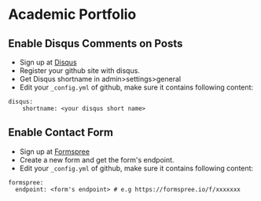 # Academic Portfolio

## Enable Disqus Comments on Posts

- Sign up at [Disqus](disqus.com)
- Register your github site with disqus.
- Get Disqus shortname in admin>settings>general
- Edit your `_config.yml` of github, make sure it contains following content:
```
disqus:
    shortname: <your disqus short name>
```

## Enable Contact Form
- Sign up at [Formspree](https://formspree.io/)
- Create a new form and get the form's endpoint.
- Edit your `_config.yml` of github, make sure it contains following content:
```
formspree:
  endpoint: <form's endpoint> # e.g https://formspree.io/f/xxxxxxx
```